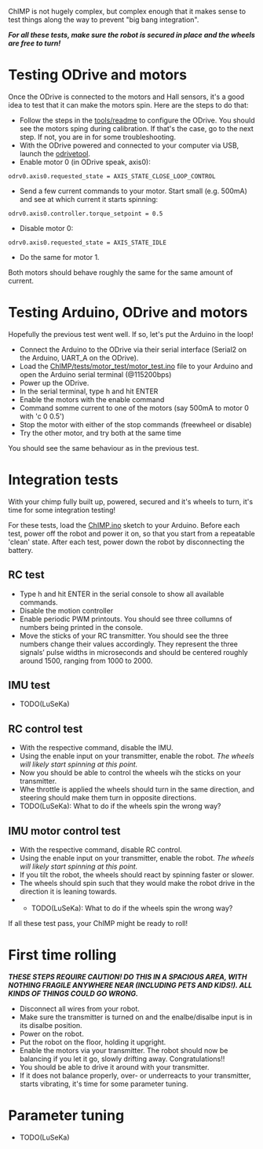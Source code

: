 ChIMP is not hugely complex, but complex enough that it makes sense to test things along the way to prevent "big bang integration".

***For all these tests, make sure the robot is secured in place and the wheels are free to turn!***

# Testing ODrive and motors
Once the ODrive is connected to the motors and Hall sensors, it's a good idea to test that it can make the motors spin.
Here are the steps to do that:

* Follow the steps in the [tools/readme](https://github.com/CharlestonRobotics/ChIMP/blob/master/tools) to configure the ODrive. You should see the motors sping during calibration. If that's the case, go to the next step. If not, you are in for some troubleshooting. 
* With the ODrive powered and connected to your computer via USB, launch the [odrivetool](https://docs.odriverobotics.com/v/latest/getting-started.html#start-odrivetool).
* Enable motor 0 (in ODrive speak, axis0): 

``odrv0.axis0.requested_state = AXIS_STATE_CLOSE_LOOP_CONTROL``
* Send a few current commands to your motor. Start small (e.g. 500mA) and see at which current it starts spinning:

``odrv0.axis0.controller.torque_setpoint = 0.5``
* Disable motor 0: 

``odrv0.axis0.requested_state = AXIS_STATE_IDLE``
* Do the same for motor 1.

Both motors should behave roughly the same for the same amount of current.

# Testing Arduino, ODrive and motors
Hopefully the previous test went well. If so, let's put the Arduino in the loop!

* Connect the Arduino to the ODrive via their serial interface (Serial2 on the Arduino, UART_A on the ODrive).
* Load the [ChIMP/tests/motor_test/motor_test.ino](https://github.com/CharlestonRobotics/ChIMP/tree/master/tests/motor_test) file to your Arduino and open the Arduino serial terminal (@115200bps)
* Power up the ODrive.
* In the serial terminal, type h and hit ENTER
* Enable the motors with the enable command
* Command somme current to one of the motors (say 500mA to motor 0 with 'c 0 0.5')
* Stop the motor with either of the stop commands (freewheel or disable)
* Try the other motor, and try both at the same time

You should see the same behaviour as in the previous test.

# Integration tests
With your chimp fully built up, powered, secured and it's wheels to turn, it's time for some integration testing!

For these tests, load the [ChIMP.ino](https://github.com/CharlestonRobotics/ChIMP) sketch to your Arduino. 
Before each test, power off the robot and power it on, so that you start from a repeatable 'clean' state.
After each test, power down the robot by disconnecting the battery.

## RC test

* Type h and hit ENTER in the serial console to show all available commands.
* Disable the motion controller
* Enable periodic PWM printouts. You should see three collumns of numbers being printed in the console.
* Move the sticks of your RC transmitter. You should see the three numbers change their values accordingly. 
They represent the three signals’ pulse widths in microseconds and should be centered roughly around 1500, ranging from 1000 to 2000.

## IMU test
* TODO(LuSeKa)

## RC control test
* With the respective command, disable the IMU.
* Using the enable input on your transmitter, enable the robot. *The wheels will likely start spinning at this point.*
* Now you should be able to control the wheels wih the sticks on your transmitter. 
* Whe throttle is applied the wheels should turn in the same direction, and steering should make them turn in opposite directions.
* TODO(LuSeKa): What to do if the wheels spin the wrong way?

## IMU motor control test
* With the respective command, disable RC control.
* Using the enable input on your transmitter, enable the robot. *The wheels will likely start spinning at this point.*
* If you tilt the robot, the wheels should react by spinning faster or slower.
* The wheels should spin such that they would make the robot drive in the direction it is leaning towards.
* * TODO(LuSeKa): What to do if the wheels spin the wrong way?

If all these test pass, your ChIMP might be ready to roll!

# First time rolling
***THESE STEPS REQUIRE CAUTION! DO THIS IN A SPACIOUS AREA, WITH NOTHING FRAGILE ANYWHERE NEAR (INCLUDING PETS AND KIDS!). ALL KINDS OF THINGS COULD GO WRONG.***
* Disconnect all wires from your robot.
* Make sure the transmitter is turned on and the enalbe/disalbe input is in its disalbe position.
* Power on the robot.
* Put the robot on the floor, holding it upgright.
* Enable the motors via your transmitter. The robot should now be balancing if you let it go, slowly drifting away. Congratulations!!
* You should be able to drive it around with your transmitter.
* If it does not balance properly, over- or underreacts to your transmitter, starts vibrating, it's time for some parameter tuning.

# Parameter tuning 
* TODO(LuSeKa)
